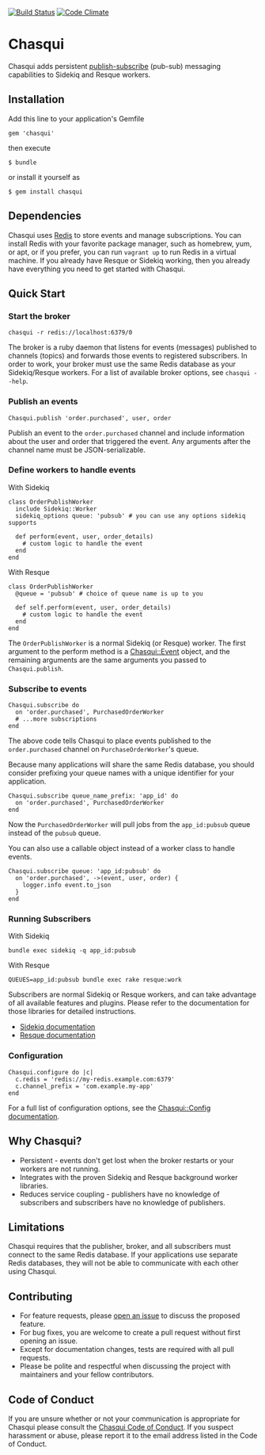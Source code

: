 [![Build Status](https://travis-ci.org/jbgo/chasqui.svg?branch=master)](https://travis-ci.org/jbgo/chasqui)
[![Code Climate](https://codeclimate.com/github/jbgo/chasqui/badges/gpa.svg)](https://codeclimate.com/github/jbgo/chasqui)

# Chasqui

Chasqui adds persistent
[publish-subscribe](https://en.wikipedia.org/wiki/Publish%E2%80%93subscribe_pattern)
(pub-sub) messaging capabilities to Sidekiq and Resque workers.

## Installation

Add this line to your application's Gemfile

    gem 'chasqui'

then execute

    $ bundle

or install it yourself as

    $ gem install chasqui

## Dependencies

Chasqui uses [Redis](http://redis.io/) to store events and manage
subscriptions. You can install Redis with your favorite package manager, such
as homebrew, yum, or apt, or if you prefer, you can run `vagrant up` to run
Redis in a virtual machine. If you already have Resque or Sidekiq working, then
you already have everything you need to get started with Chasqui.

## Quick Start

### Start the broker

    chasqui -r redis://localhost:6379/0

The broker is a ruby daemon that listens for events (messages) published to
channels (topics) and forwards those events to registered subscribers.  In
order to work, your broker must use the same Redis database as your
Sidekiq/Resque workers. For a list of available broker options, see `chasqui
--help`.

### Publish an events

    Chasqui.publish 'order.purchased', user, order

Publish an event to the `order.purchased` channel and include information
about the user and order that triggered the event. Any arguments after the
channel name must be JSON-serializable.

### Define workers to handle events

With Sidekiq

    class OrderPublishWorker
      include Sidekiq::Worker
      sidekiq_options queue: 'pubsub' # you can use any options sidekiq supports

      def perform(event, user, order_details)
        # custom logic to handle the event
      end
    end

With Resque

    class OrderPublishWorker
      @queue = 'pubsub' # choice of queue name is up to you

      def self.perform(event, user, order_details)
        # custom logic to handle the event
      end
    end

The `OrderPublishWorker` is a normal Sidekiq (or Resque) worker. The first
argument to the perform method is a [Chasqui::Event](#) object, and the
remaining arguments are the same arguments you passed to `Chasqui.publish`.

### Subscribe to events

    Chasqui.subscribe do
      on 'order.purchased', PurchasedOrderWorker
      # ...more subscriptions
    end

The above code tells Chasqui to place events published to the `order.purchased`
channel on `PurchaseOrderWorker`'s queue.

Because many applications will share the same Redis database, you should
consider prefixing your queue names with a unique identifier for your
application.

    Chasqui.subscribe queue_name_prefix: 'app_id' do
      on 'order.purchased', PurchasedOrderWorker
    end

Now the `PurchasedOrderWorker` will pull jobs from the `app_id:pubsub` queue
instead of the `pubsub` queue.

You can also use a callable object instead of a worker class to handle events.

    Chasqui.subscribe queue: 'app_id:pubsub' do
      on 'order.purchased', ->(event, user, order) {
        logger.info event.to_json
      }
    end

### Running Subscribers

With Sidekiq

    bundle exec sidekiq -q app_id:pubsub

With Resque

    QUEUES=app_id:pubsub bundle exec rake resque:work

Subscribers are normal Sidekiq or Resque workers, and can take advantage of all
available features and plugins.  Please refer to the documentation for those
libraries for detailed instructions.

* [Sidekiq documentation](https://github.com/mperham/sidekiq)
* [Resque documentation](https://github.com/resque/resque)


### Configuration

    Chasqui.configure do |c|
      c.redis = 'redis://my-redis.example.com:6379'
      c.channel_prefix = 'com.example.my-app'
    end

For a full list of configuration options, see the
[Chasqui::Config documentation](#).

## Why Chasqui?

* Persistent - events don't get lost when the broker restarts or your workers
  are not running.
* Integrates with the proven Sidekiq and Resque background worker libraries.
* Reduces service coupling - publishers have no knowledge of subscribers and
  subscribers have no knowledge of publishers.

## Limitations

Chasqui requires that the publisher, broker, and all subscribers must connect
to the same Redis database. If your applications use separate Redis databases,
they will not be able to communicate with each other using Chasqui.

## Contributing

* For feature requests, please [open an issue](https://github.com/jbgo/chasqui/issues/new)
  to discuss the proposed feature.
* For bug fixes, you are welcome to create a pull request without first opening
  an issue.
* Except for documentation changes, tests are required with all pull requests.
* Please be polite and respectful when discussing the project with maintainers
  and your fellow contributors.

## Code of Conduct

If you are unsure whether or not your communication is appropriate for Chasqui
please consult the [Chasqui Code of Conduct](code-of-conduct.md).  If you
suspect harassment or abuse, please report it to the email address listed in
the Code of Conduct.
